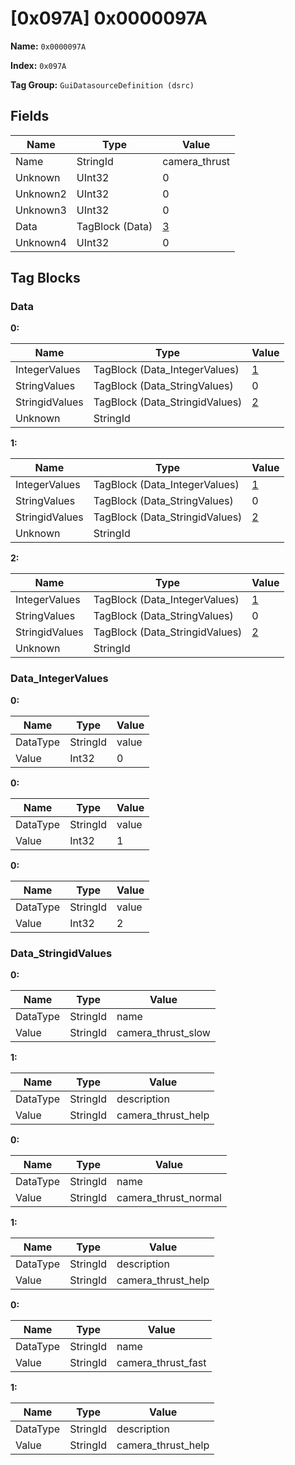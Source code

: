 # [0x097A] 0x0000097A

**Name:** ```0x0000097A```

**Index:** ```0x097A```

**Tag Group:** ```GuiDatasourceDefinition (dsrc)```

## Fields

Name	| Type	| Value
---	|---	|---	|
Name	|StringId	|camera_thrust
Unknown	|UInt32	|0
Unknown2	|UInt32	|0
Unknown3	|UInt32	|0
Data	|TagBlock (Data)	|[3](#data)
Unknown4	|UInt32	|0


## Tag Blocks

### Data

**0:**

Name	| Type	| Value
---	|---	|---	|
IntegerValues	|TagBlock (Data_IntegerValues)	|[1](#data_integervalues)
StringValues	|TagBlock (Data_StringValues)	|0
StringidValues	|TagBlock (Data_StringidValues)	|[2](#data_stringidvalues)
Unknown	|StringId	|


**1:**

Name	| Type	| Value
---	|---	|---	|
IntegerValues	|TagBlock (Data_IntegerValues)	|[1](#data_integervalues)
StringValues	|TagBlock (Data_StringValues)	|0
StringidValues	|TagBlock (Data_StringidValues)	|[2](#data_stringidvalues)
Unknown	|StringId	|


**2:**

Name	| Type	| Value
---	|---	|---	|
IntegerValues	|TagBlock (Data_IntegerValues)	|[1](#data_integervalues)
StringValues	|TagBlock (Data_StringValues)	|0
StringidValues	|TagBlock (Data_StringidValues)	|[2](#data_stringidvalues)
Unknown	|StringId	|


### Data_IntegerValues

**0:**

Name	| Type	| Value
---	|---	|---	|
DataType	|StringId	|value
Value	|Int32	|0


**0:**

Name	| Type	| Value
---	|---	|---	|
DataType	|StringId	|value
Value	|Int32	|1


**0:**

Name	| Type	| Value
---	|---	|---	|
DataType	|StringId	|value
Value	|Int32	|2


### Data_StringidValues

**0:**

Name	| Type	| Value
---	|---	|---	|
DataType	|StringId	|name
Value	|StringId	|camera_thrust_slow


**1:**

Name	| Type	| Value
---	|---	|---	|
DataType	|StringId	|description
Value	|StringId	|camera_thrust_help


**0:**

Name	| Type	| Value
---	|---	|---	|
DataType	|StringId	|name
Value	|StringId	|camera_thrust_normal


**1:**

Name	| Type	| Value
---	|---	|---	|
DataType	|StringId	|description
Value	|StringId	|camera_thrust_help


**0:**

Name	| Type	| Value
---	|---	|---	|
DataType	|StringId	|name
Value	|StringId	|camera_thrust_fast


**1:**

Name	| Type	| Value
---	|---	|---	|
DataType	|StringId	|description
Value	|StringId	|camera_thrust_help


